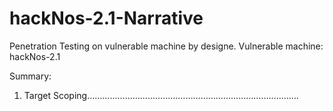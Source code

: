 # hackNos-2.1-Narrative

Penetration Testing on vulnerable machine by designe.
Vulnerable machine: hackNos-2.1

Summary:

1. Target Scoping…………………………………………………………………………       
